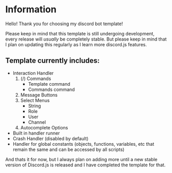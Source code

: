 # Information

Hello! Thank you for choosing my discord bot template!

Please keep in mind that this template is still undergoing development, every release will *usually* be completely stable.
But please keep in mind that I plan on updating this regularly as I learn more discord.js features.

## Template currently includes:
* Interaction Handler
  1. (/) Commands
      * Template command
      * Commands command
  3. Message Buttons
  4. Select Menus
      * String
      * Role
      * User
      * Channel
  5. Autocomplete Options
* Built in handler runner
* Crash Handler (disabled by default)
* Handler for global constants (objects, functions, variables, etc that remain the same and can be accessed by all scripts)

And thats it for now, but I always plan on adding more until a new stable version of Discord.js is released and I have completed the template for that.
